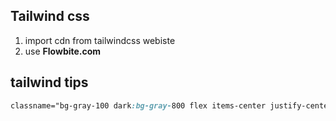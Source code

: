 ## Tailwind css
1. import cdn from tailwindcss webiste
2. use **Flowbite.com**

## tailwind tips 
``` css
classname="bg-gray-100 dark:bg-gray-800 flex items-center justify-center
```